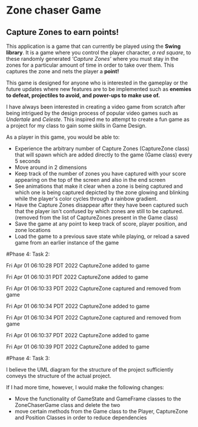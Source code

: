# Zone chaser Game

## Capture Zones to earn points! 

This application is a game that can currently be played using
the **Swing library**. It is a game where you control the player character, *a red square*,
to these randomly generated *'Capture Zones'* where you must stay in the zones for a particular amount of time in order to take over them. This captures the zone 
and nets the player a **point!**

This game is designed for anyone who is interested in the gameplay or the future updates where new features are to be implemented such as **enemies to defeat, projectiles to avoid, and power-ups to make use of.**

I have always been interested in creating a video game from scratch after being intrigued by the design process of popular video games such as *Undertale* and *Celeste*.
This inspired me to attempt to create a fun game as a project for my class to gain some skills in Game Design.


As a player in this game, you would be able to:
- Experience the arbitrary number of Capture Zones (CaptureZone class) that will spawn which are added directly to the game (Game class) every 5 seconds
- Move around in 2 dimensions 
- Keep track of the number of zones you have captured with your score appearing on the top of the screen and also in the end screen
- See animations that make it clear when a zone is being captured and which one is being captured depicted by the zone glowing and blinking while the player's color cycles through a rainbow gradient.
- Have the Capture Zones disappear after they have been captured such that the player isn't confused by which zones are still to be captured. (removed from the list of CaptureZones present in the Game class)
- Save the game at any point to keep track of score, player position, and zone locations
- Load the game to a previous save state while playing, or reload a saved game from an earlier instance of the game


#Phase 4: Task 2:

Fri Apr 01 06:10:28 PDT 2022
CaptureZone added to game

Fri Apr 01 06:10:31 PDT 2022
CaptureZone added to game

Fri Apr 01 06:10:33 PDT 2022
CaptureZone captured and removed from game

Fri Apr 01 06:10:34 PDT 2022
CaptureZone added to game

Fri Apr 01 06:10:34 PDT 2022
CaptureZone captured and removed from game

Fri Apr 01 06:10:37 PDT 2022
CaptureZone added to game

Fri Apr 01 06:10:39 PDT 2022
CaptureZone added to game

#Phase 4: Task 3:

I believe the UML diagram for the structure of the project sufficiently conveys 
the structure of the actual project. 

If I had more time, however, I would make the following changes:
- Move the functionality of GameState and GameFrame classes to the ZoneChaserGame class and delete the two 
- move certain methods from the Game class to the Player, CaptureZone and Position Classes in order to reduce dependencies
